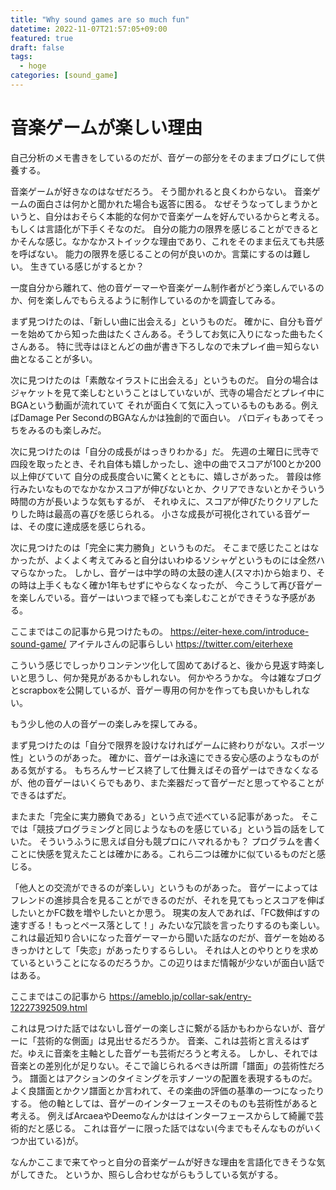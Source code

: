 ```yaml
---
title: "Why sound games are so much fun"
datetime: 2022-11-07T21:57:05+09:00
featured: true
draft: false
tags:
  - hoge
categories: [sound_game]
---
```

# 音楽ゲームが楽しい理由

自己分析のメモ書きをしているのだが、音ゲーの部分をそのままブログにして供養する。

音楽ゲームが好きなのはなぜだろう。
そう聞かれると良くわからない。
音楽ゲームの面白さは何かと聞かれた場合も返答に困る。
なぜそうなってしまうかというと、自分はおそらく本能的な何かで音楽ゲームを好んでいるからと考える。
もしくは言語化が下手くそなのだ。
自分の能力の限界を感じることができるとかそんな感じ。なかなかストイックな理由であり、これをそのまま伝えても共感を呼ばない。
能力の限界を感じることの何が良いのか。言葉にするのは難しい。
生きている感じがするとか？

一度自分から離れて、他の音ゲーマーや音楽ゲーム制作者がどう楽しんでいるのか、何を楽しんでもらえるように制作しているのかを調査してみる。

まず見つけたのは、「新しい曲に出会える」というものだ。
確かに、自分も音ゲーを始めてから知った曲はたくさんある。そうしてお気に入りになった曲もたくさんある。
特に弐寺はほとんどの曲が書き下ろしなので未プレイ曲＝知らない曲となることが多い。

次に見つけたのは「素敵なイラストに出会える」というものだ。
自分の場合はジャケットを見て楽しむということはしていないが、弐寺の場合だとプレイ中にBGAという動画が流れていて
それが面白くて気に入っているものもある。例えばDamage Per SecondのBGAなんかは独創的で面白い。
パロディもあってそっちをみるのも楽しみだ。

次に見つけたのは「自分の成長がはっきりわかる」だ。
先週の土曜日に弐寺で四段を取ったとき、それ自体も嬉しかったし、途中の曲でスコアが100とか200以上伸びていて
自分の成長度合いに驚くとともに、嬉しさがあった。
普段は修行みたいなものでなかなかスコアが伸びないとか、クリアできないとかそういう時間の方が長いような気もするが、
それゆえに、スコアが伸びたりクリアしたりした時は最高の喜びを感じられる。
小さな成長が可視化されている音ゲーは、その度に達成感を感じられる。

次に見つけたのは「完全に実力勝負」というものだ。
そこまで感じたことはなかったが、よくよく考えてみると自分はいわゆるソシャゲというものには全然ハマらなかった。
しかし、音ゲーは中学の時の太鼓の達人(スマホ)から始まり、その時は上手くもなく確か1年もせずにやらなくなったが、
今こうして再び音ゲーを楽しんでいる。音ゲーはいつまで経っても楽しむことができそうな予感がある。

ここまではこの記事から見つけたもの。
https://eiter-hexe.com/introduce-sound-game/
アイテルさんの記事らしい
https://twitter.com/eiterhexe

こういう感じでしっかりコンテンツ化して固めてあげると、後から見返す時楽しいと思うし、何か発見があるかもしれない。
何かやろうかな。
今は雑なブログとscrapboxを公開しているが、音ゲー専用の何かを作っても良いかもしれない。

もう少し他の人の音ゲーの楽しみを探してみる。

まず見つけたのは「自分で限界を設けなければゲームに終わりがない。スポーツ性」というのがあった。
確かに、音ゲーは永遠にできる安心感のようなものがある気がする。
もちろんサービス終了して仕舞えばその音ゲーはできなくなるが、他の音ゲーはいくらでもあり、また楽器だって音ゲーだと思ってやることができるはずだ。

またまた「完全に実力勝負である」という点で述べている記事があった。
そこでは「競技プログラミングと同じようなものを感じている」という旨の話をしていた。
そういうふうに思えば自分も競プロにハマれるかも？
プログラムを書くことに快感を覚えたことは確かにある。これら二つは確かに似ているものだと感じる。

「他人との交流ができるのが楽しい」というものがあった。
音ゲーによってはフレンドの進捗具合を見ることができるのだが、それを見てもっとスコアを伸ばしたいとかFC数を増やしたいとか思う。
現実の友人であれば、「FC数伸ばすの速すぎる！もっとペース落として！」みたいな冗談を言ったりするのも楽しい。
これは最近知り合いになった音ゲーマーから聞いた話なのだが、音ゲーを始めるきっかけとして「失恋」があったりするらしい。
それは人とのやりとりを求めているということになるのだろうか。この辺りはまだ情報が少ないが面白い話ではある。

ここまではこの記事から
https://ameblo.jp/collar-sak/entry-12227392509.html

これは見つけた話ではないし音ゲーの楽しさに繋がる話かもわからないが、音ゲーに「芸術的な側面」は見出せるだろうか。
音楽、これは芸術と言えるはずだ。ゆえに音楽を主軸とした音ゲーも芸術だろうと考える。
しかし、それでは音楽との差別化が足りない。そこで論じられるべきは所謂「譜面」の芸術性だろう。
譜面とはアクションのタイミングを示すノーツの配置を表現するものだ。
よく良譜面とかクソ譜面とか言われて、その楽曲の評価の基準の一つになったりする。
他の軸としては、音ゲーのインターフェースそのものも芸術性があると考える。
例えばArcaeaやDeemoなんかははインターフェースからして綺麗で芸術的だと感じる。
これは音ゲーに限った話ではない(今までもそんなものがいくつか出ている)が。

なんかここまで来てやっと自分の音楽ゲームが好きな理由を言語化できそうな気がしてきた。
というか、照らし合わせながらもうしている気がする。